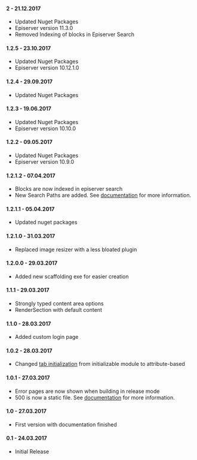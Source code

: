 #### 2 - 21.12.2017

* Updated Nuget Packages
* Episerver version 11.3.0
* Removed Indexing of blocks in Episerver Search

#### 1.2.5 - 23.10.2017

* Updated Nuget Packages
* Episerver version 10.12.1.0

#### 1.2.4 - 29.09.2017

* Updated Nuget Packages

#### 1.2.3 - 19.06.2017

* Updated Nuget Packages
* Episerver version 10.10.0

#### 1.2.2 - 09.05.2017

* Updated Nuget Packages
* Episerver version 10.9.0

#### 1.2.1.2 - 07.04.2017

* Blocks are now indexed in episerver search
* New Search Paths are added. See [documentation](https://creuna-oslo.github.io/Episerver.Basis.Slim/features/razor-helpers.html) for more information.

#### 1.2.1.1 - 05.04.2017

* Updated nuget packages

#### 1.2.1.0 - 31.03.2017

* Replaced image resizer with a less bloated plugin

#### 1.2.0.0 - 29.03.2017

* Added new scaffolding exe for easier creation

#### 1.1.1 - 29.03.2017

* Strongly typed content area options
* RenderSection with default content

#### 1.1.0 - 28.03.2017

* Added custom login page

#### 1.0.2 - 28.03.2017

* Changed [tab initialization](https://creuna-oslo.github.io/Episerver.Basis.Slim/features/edit-mode.html#Tab-ordering-and-access-control) from initializable module to attribute-based

#### 1.0.1 - 27.03.2017

* Error pages are now shown when building in release mode
* 500 is now a static file. See [documentation](https://creuna-oslo.github.io/Episerver.Basis.Slim/features/error-pages.html) for more information.

#### 1.0 - 27.03.2017

* First version with documentation finished

#### 0.1 - 24.03.2017

* Initial Release
